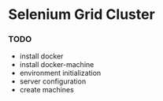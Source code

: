 # Selenium Grid Cluster

### TODO
- install docker
- install docker-machine
- environment initialization
- server configuration
- create machines
